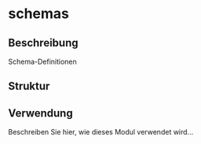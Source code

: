 ﻿# schemas

## Beschreibung
Schema-Definitionen

## Struktur


## Verwendung
Beschreiben Sie hier, wie dieses Modul verwendet wird...
